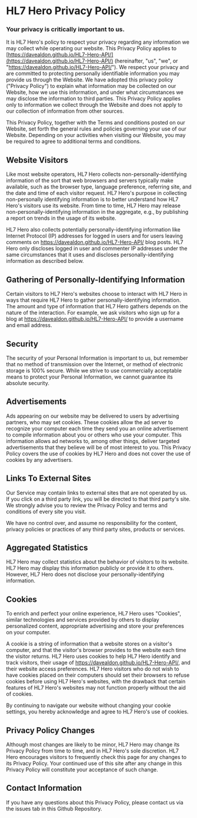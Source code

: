 # HL7 Hero Privacy Policy

### Your privacy is critically important to us.

It is HL7 Hero's policy to respect your privacy regarding any information we may collect while operating our website. This Privacy Policy applies to [https://davealdon.github.io/HL7-Hero-API/](https://davealdon.github.io/HL7-Hero-API/) (hereinafter, "us", "we", or "https://davealdon.github.io/HL7-Hero-API/"). We respect your privacy and are committed to protecting personally identifiable information you may provide us through the Website. We have adopted this privacy policy ("Privacy Policy") to explain what information may be collected on our Website, how we use this information, and under what circumstances we may disclose the information to third parties. This Privacy Policy applies only to information we collect through the Website and does not apply to our collection of information from other sources.

This Privacy Policy, together with the Terms and conditions posted on our Website, set forth the general rules and policies governing your use of our Website. Depending on your activities when visiting our Website, you may be required to agree to additional terms and conditions.

## Website Visitors

Like most website operators, HL7 Hero collects non-personally-identifying information of the sort that web browsers and servers typically make available, such as the browser type, language preference, referring site, and the date and time of each visitor request. HL7 Hero's purpose in collecting non-personally identifying information is to better understand how HL7 Hero's visitors use its website. From time to time, HL7 Hero may release non-personally-identifying information in the aggregate, e.g., by publishing a report on trends in the usage of its website.

HL7 Hero also collects potentially personally-identifying information like Internet Protocol (IP) addresses for logged in users and for users leaving comments on https://davealdon.github.io/HL7-Hero-API/ blog posts. HL7 Hero only discloses logged in user and commenter IP addresses under the same circumstances that it uses and discloses personally-identifying information as described below.

## Gathering of Personally-Identifying Information

Certain visitors to HL7 Hero's websites choose to interact with HL7 Hero in ways that require HL7 Hero to gather personally-identifying information. The amount and type of information that HL7 Hero gathers depends on the nature of the interaction. For example, we ask visitors who sign up for a blog at https://davealdon.github.io/HL7-Hero-API/ to provide a username and email address.

## Security

The security of your Personal Information is important to us, but remember that no method of transmission over the Internet, or method of electronic storage is 100% secure. While we strive to use commercially acceptable means to protect your Personal Information, we cannot guarantee its absolute security.

## Advertisements

Ads appearing on our website may be delivered to users by advertising partners, who may set cookies. These cookies allow the ad server to recognize your computer each time they send you an online advertisement to compile information about you or others who use your computer. This information allows ad networks to, among other things, deliver targeted advertisements that they believe will be of most interest to you. This Privacy Policy covers the use of cookies by HL7 Hero and does not cover the use of cookies by any advertisers.

## Links To External Sites

Our Service may contain links to external sites that are not operated by us. If you click on a third party link, you will be directed to that third party's site. We strongly advise you to review the Privacy Policy and terms and conditions of every site you visit.

We have no control over, and assume no responsibility for the content, privacy policies or practices of any third party sites, products or services.

## Aggregated Statistics

HL7 Hero may collect statistics about the behavior of visitors to its website. HL7 Hero may display this information publicly or provide it to others. However, HL7 Hero does not disclose your personally-identifying information.

## Cookies

To enrich and perfect your online experience, HL7 Hero uses "Cookies", similar technologies and services provided by others to display personalized content, appropriate advertising and store your preferences on your computer.

A cookie is a string of information that a website stores on a visitor's computer, and that the visitor's browser provides to the website each time the visitor returns. HL7 Hero uses cookies to help HL7 Hero identify and track visitors, their usage of https://davealdon.github.io/HL7-Hero-API/, and their website access preferences. HL7 Hero visitors who do not wish to have cookies placed on their computers should set their browsers to refuse cookies before using HL7 Hero's websites, with the drawback that certain features of HL7 Hero's websites may not function properly without the aid of cookies.

By continuing to navigate our website without changing your cookie settings, you hereby acknowledge and agree to HL7 Hero's use of cookies.

## Privacy Policy Changes

Although most changes are likely to be minor, HL7 Hero may change its Privacy Policy from time to time, and in HL7 Hero's sole discretion. HL7 Hero encourages visitors to frequently check this page for any changes to its Privacy Policy. Your continued use of this site after any change in this Privacy Policy will constitute your acceptance of such change.

## Contact Information

If you have any questions about this Privacy Policy, please contact us via the issues tab in this Github Repository.
